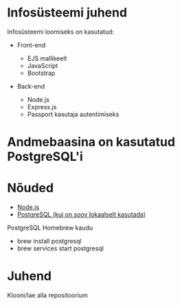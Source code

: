 # Infosüsteemi juhend

Infosüsteemi loomiseks on kasutatud:
 - Front-end
   - EJS mallikeelt
   - JavaScript
   - Bootstrap
 
 - Back-end
   - Node.js
   - Express.js
   - Passport kasutaja autentimiseks
   
# Andmebaasina on kasutatud **PostgreSQL'i**


# Nõuded


  - [Node.js](https://nodejs.org/en/download/)
  - [PostgreSQL (kui on soov lokaalselt kasutada)](https://www.postgresql.org/download/)

PostgreSQL Homebrew kaudu
  - brew install postgresql
  - brew services start postgresql
  
# Juhend
Klooni/lae alla repositoorium
